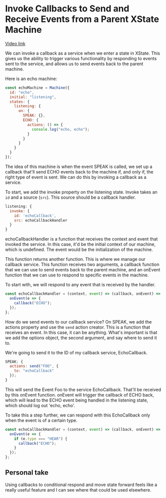 # Invoke Callbacks to Send and Receive Events from a Parent XState Machine

[Video link](https://www.egghead.io/lessons/xstate-invoke-callbacks-to-send-and-receive-events-from-a-parent-xstate-machine)

We can invoke a callback as a service when we enter a state in XState. This gives us the ability to trigger various functionality by responding to events sent to the service, and allows us to send events back to the parent machine.

Here is an echo machine:

```js
const echoMachine = Machine({
  id: "echo",
  initial: "listening",
  states: {
    listening: {
      on: {
        SPEAK: {},
        ECHO: {
          actions: () => {
            console.log("echo, echo");
          }
        }
      }
    }
  }
});
```

The idea of this machine is when the event SPEAK is called, we set up a callback that'll send ECHO events back to the machine if, and only if, the right type of event is sent. We can do this by invoking a callback as a service.

To start, we add the invoke property on the listening state. Invoke takes an `id` and a source (`src`). This source should be a callback handler.

```js
listening: {
  invoke: {
    id: 'echoCallback',
    src: echoCallbackHandler
  }
}
```

echoCallbackHandler is a function that receives the context and event that invoked the service. In this case, it'd be the initial context of our machine, which is undefined. The event would be the initialization of the machine.

This function returns another function. This is where we manage our callback service. This function receives two arguments, a callback function that we can use to send events back to the parent machine, and an onEvent function that we can use to respond to specific events in the machine.

To start with, we will respond to any event that is received by the handler.

```js
const echoCallbackHandler = (context, event) => (callback, onEvent) => {
  onEvent(e => {
    callback("ECHO");
  });
};
```

How do we send events to our callback service? On SPEAK, we add the actions property and use the `send` action creator. This is a function that receives an event. In this case, it can be anything. What's important is that we add the options object, the second argument, and say where to send it to.

We're going to send it to the ID of my callback service, EchoCallback.

```js
SPEAK: {
  actions: send("FOO", {
    to: "echoCallback"
  });
}
```

This will send the Event Foo to the service EchoCallback. That'll be received by this onEvent function. onEvent will trigger the callback of ECHO back, which will lead to the ECHO event being handled in the listening state, which should log out 'echo, echo'.

To take this a step further, we can respond with this EchoCallback only when the event is of a certain type.

```js
const echoCallbackHandler = (context, event) => (callback, onEvent) => {
  onEvent(e => {
    if (e.type === "HEAR") {
      callback("ECHO");
    }
  });
};
```

## Personal take

Using callbacks to conditional respond and move state forward feels like a really useful feature and I can see where that could be used elsewhere.
